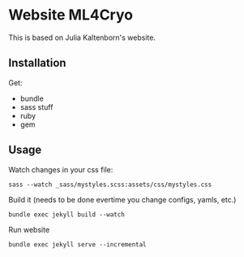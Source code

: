 # Website ML4Cryo

This is based on Julia Kaltenborn's website.

## Installation
Get:
- bundle
- sass stuff
- ruby
- gem

## Usage

Watch changes in your css file:
```
sass --watch _sass/mystyles.scss:assets/css/mystyles.css
```

Build it (needs to be done evertime you change configs, yamls, etc.)

```
bundle exec jekyll build --watch
```

Run website

```
bundle exec jekyll serve --incremental
```
